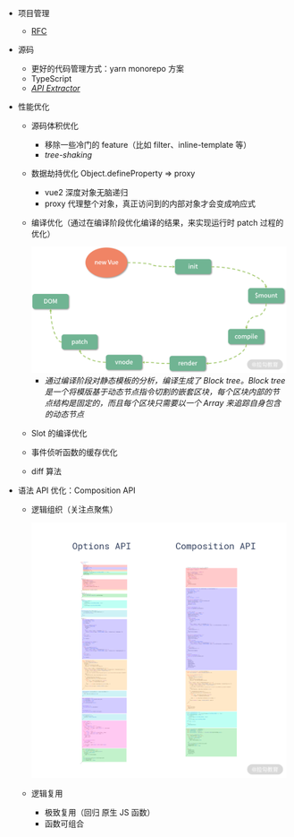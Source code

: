 - 项目管理

  - [RFC](https://github.com/vuejs/rfcs)

- 源码

  - 更好的代码管理方式：yarn monorepo 方案
  - TypeScript
  - *[API Extractor](https://api-extractor.com/)*

- 性能优化

  - 源码体积优化

    - 移除一些冷门的 feature（比如 filter、inline-template 等）
    - *tree-shaking*

  - 数据劫持优化 Object.defineProperty => proxy

    - vue2 深度对象无脑递归
    - proxy 代理整个对象，真正访问到的内部对象才会变成响应式

  - 编译优化（通过在编译阶段优化编译的结果，来实现运行时 patch 过程的优化）

    <img src="${images}/CgqCHl8Cuf2AZw70AAEFU2EMA50521.png" alt="img" style="zoom:50%;" />

    - *通过编译阶段对静态模板的分析，编译生成了 Block tree。Block tree 是一个将模版基于动态节点指令切割的嵌套区块，每个区块内部的节点结构是固定的，而且每个区块只需要以一个 Array 来追踪自身包含的动态节点*

  - Slot 的编译优化

  - 事件侦听函数的缓存优化

  - diff 算法

- 语法 API 优化：Composition API

  - 逻辑组织（关注点聚焦）

    <img src="${images}/CgqCHl8CoI-ACOXEAAM5NZiddQs980.png" alt="img" style="zoom:50%;" />

  - 逻辑复用
  
    - 极致复用（回归 原生 JS 函数）
    - 函数可组合

